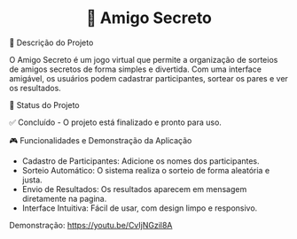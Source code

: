 <h1 align="center">🎁 Amigo Secreto </h1>

📝 Descrição do Projeto

O Amigo Secreto é um jogo virtual que permite a organização de sorteios de amigos secretos de forma simples e divertida. Com uma interface amigável, os usuários podem cadastrar participantes, sortear os pares e ver os resultados.

🚀 Status do Projeto

✅ Concluído - O projeto está finalizado e pronto para uso.

🎮 Funcionalidades e Demonstração da Aplicação

- Cadastro de Participantes: Adicione os nomes dos participantes.
- Sorteio Automático: O sistema realiza o sorteio de forma aleatória e justa.
- Envio de Resultados: Os resultados aparecem em mensagem diretamente na pagina.
- Interface Intuitiva: Fácil de usar, com design limpo e responsivo.

Demonstração: https://youtu.be/CvIjNGzil8A
